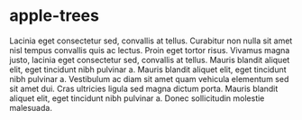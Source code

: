 # apple-trees
Lacinia eget consectetur sed, convallis at tellus. Curabitur non nulla sit amet nisl tempus convallis quis ac lectus. Proin eget tortor risus. Vivamus magna justo, lacinia eget consectetur sed, convallis at tellus. Mauris blandit aliquet elit, eget tincidunt nibh pulvinar a. Mauris blandit aliquet elit, eget tincidunt nibh pulvinar a. Vestibulum ac diam sit amet quam vehicula elementum sed sit amet dui. Cras ultricies ligula sed magna dictum porta. Mauris blandit aliquet elit, eget tincidunt nibh pulvinar a. Donec sollicitudin molestie malesuada.

